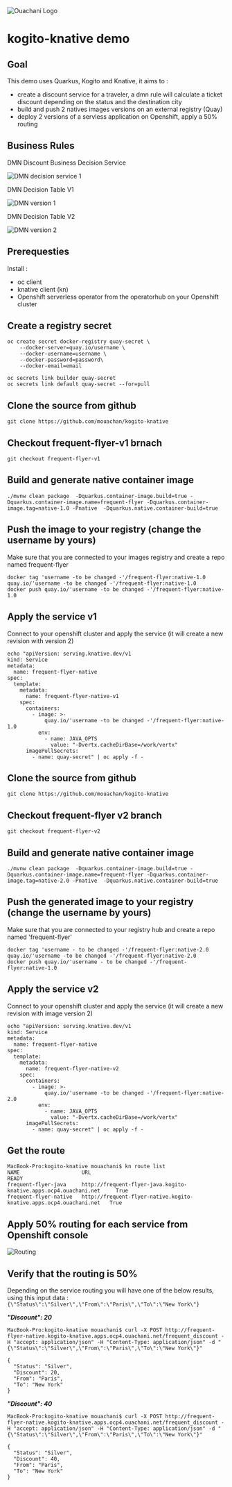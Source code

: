 

![Ouachani Logo](/img/logo.png) 

# kogito-knative demo

## Goal

This demo uses Quarkus, Kogito and Knative, it aims to :
- create a discount service for a traveler, a dmn rule will calculate a ticket discount depending on the status and the destination city 
- build and push 2 natives images versions on an external registry (Quay) 
- deploy 2 versions of a servless application on Openshift, apply a 50% routing

## Business Rules

DMN Discount Business Decision Service

![DMN decision service 1](/img/dmn_decision_service.png) 

DMN Decision Table V1

![DMN version 1](/img/dmn_decision_table_v1.png) 

DMN Decision Table V2

![DMN version 2](/img/dmn_decision_table_v2.png) 

## Prerequesties 
Install :
- oc client
- knative client (kn)
- Openshift serverless operator from the operatorhub on your Openshift cluster

## Create a registry secret

```
oc create secret docker-registry quay-secret \
    --docker-server=quay.io/username \
    --docker-username=username \
    --docker-password=password\
    --docker-email=email

oc secrets link builder quay-secret
oc secrets link default quay-secret --for=pull
```

## Clone the source from github

```
git clone https://github.com/mouachan/kogito-knative
```

## Checkout frequent-flyer-v1 brnach

```
git checkout frequent-flyer-v1
```

## Build and generate native container image

```
./mvnw clean package  -Dquarkus.container-image.build=true -Dquarkus.container-image.name=frequent-flyer -Dquarkus.container-image.tag=native-1.0 -Pnative  -Dquarkus.native.container-build=true 

```

## Push the image to your registry (change the username by yours)

Make sure that you are connected to your images registry and create a repo named frequent-flyer
```
docker tag 'username -to be changed -'/frequent-flyer:native-1.0 quay.io/'username -to be changed -'/frequent-flyer:native-1.0
docker push quay.io/'username -to be changed -'/frequent-flyer:native-1.0
```

## Apply the service v1

Connect to your openshift cluster and apply the service (it will create a new revision with version 2)
```
echo "apiVersion: serving.knative.dev/v1
kind: Service
metadata:
  name: frequent-flyer-native
spec:
  template:
    metadata:
      name: frequent-flyer-native-v1
    spec:
      containers:
        - image: >-
            quay.io/'username -to be changed -'/frequent-flyer:native-1.0
          env:
            - name: JAVA_OPTS
              value: "-Dvertx.cacheDirBase=/work/vertx"
      imagePullSecrets:
        - name: quay-secret" | oc apply -f -
```

## Clone the source from github

```
git clone https://github.com/mouachan/kogito-knative
```

## Checkout frequent-flyer v2 branch

```
git checkout frequent-flyer-v2
```

## Build and generate native container image

```
./mvnw clean package  -Dquarkus.container-image.build=true -Dquarkus.container-image.name=frequent-flyer -Dquarkus.container-image.tag=native-2.0 -Pnative  -Dquarkus.native.container-build=true 

```
## Push the generated image to your registry (change the username by yours)

Make sure that you are connected to your registry hub and create a repo named 'frequent-flyer'

```
docker tag 'username - to be changed -'/frequent-flyer:native-2.0 quay.io/'username -to be changed -'/frequent-flyer:native-2.0
docker push quay.io/'username - to be changed -'/frequent-flyer:native-1.0
```

## Apply the service v2

Connect to your openshift cluster and apply the service (it will create a new revision with image version 2)

```
echo "apiVersion: serving.knative.dev/v1
kind: Service
metadata:
  name: frequent-flyer-native
spec:
  template:
    metadata:
      name: frequent-flyer-native-v2
    spec:
      containers:
        - image: >-
            quay.io/'username -to be changed -'/frequent-flyer:native-2.0
          env:
            - name: JAVA_OPTS
              value: "-Dvertx.cacheDirBase=/work/vertx"
      imagePullSecrets:
        - name: quay-secret" | oc apply -f -
```

## Get the route

```
MacBook-Pro:kogito-knative mouachani$ kn route list
NAME                    URL                                                                  READY
frequent-flyer-java     http://frequent-flyer-java.kogito-knative.apps.ocp4.ouachani.net     True
frequent-flyer-native   http://frequent-flyer-native.kogito-knative.apps.ocp4.ouachani.net   True 
```

## Apply 50% routing for each service from Openshift console 
![Routing](/img/routing.png)

## Verify that the routing is 50% 

Depending on the service routing you will have one of the below results,  using this input data : `{\"Status\":\"Silver\",\"From\":\"Paris\",\"To\":\"New York\"}`

**_"Discount": 20_**
```
MacBook-Pro:kogito-knative mouachani$ curl -X POST http://frequent-flyer-native.kogito-knative.apps.ocp4.ouachani.net/frequent_discount -H "accept: application/json" -H "Content-Type: application/json" -d "{\"Status\":\"Silver\",\"From\":\"Paris\",\"To\":\"New York\"}"

{
  "Status": "Silver",
  "Discount": 20,
  "From": "Paris",
  "To": "New York"
}
```

**_"Discount": 40_**
```
MacBook-Pro:kogito-knative mouachani$ curl -X POST http://frequent-flyer-native.kogito-knative.apps.ocp4.ouachani.net/frequent_discount -H "accept: application/json" -H "Content-Type: application/json" -d "{\"Status\":\"Silver\",\"From\":\"Paris\",\"To\":\"New York\"}"

{
  "Status": "Silver",
  "Discount": 40,
  "From": "Paris",
  "To": "New York"
}
```

